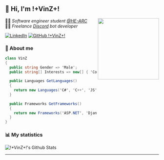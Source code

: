## 👋 Hi, I'm !+VinZ+!

<img align='right' src="https://media.tenor.com/y2JXkY1pXkwAAAAM/cat-computer.gif" width="200">

👨‍🎓 *Software engineer student [@HE-ARC](https://github.com/HE-Arc)* <br/>
👨‍💻 *Freelance [Discord](https://discord.com/) bot developer*

[![LinkedIn](https://img.shields.io/badge/linkedin-%230077B5.svg?style=flat-square&logo=Linkedin&logoColor=white&link=https://www.linkedin.com/in/vincent-jeannin-ab929a171/)](https://www.linkedin.com/in/vincent-jeannin-ab929a171/)
[![GitHub !+VinZ+!](https://img.shields.io/github/followers/dev-vinz?label=Follow&style=social)](https://github.com/dev-vinz)

### 🧐 About me

```cs
class VinZ
{
  public string Gender => 'Male';
  public string[] Interests => new[] { 'Code', 'Sport', 'Music' };
  
  public Languages GetLanguages()
  {
    return new Languages('C#', 'C++', 'JS', 'PHP', 'Web', 'Java', 'Python');
  }
  
  public Frameworks GetFrameworks()
  {
    return new Frameworks('ASP.NET', 'Django', 'Laravel', 'VueJS', 'Qt', 'Spring', 'Swing');
  }
}
```

### 📊 My statistics

![!+VinZ+!'s Github Stats](https://github-readme-stats.vercel.app/api?username=dev-vinz&show_icons=true)

---
